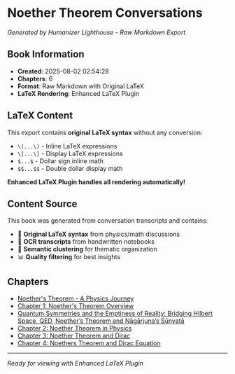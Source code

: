 # Noether Theorem Conversations

*Generated by Humanizer Lighthouse - Raw Markdown Export*

## Book Information

- **Created**: 2025-08-02 02:54:28
- **Chapters**: 6
- **Format**: Raw Markdown with Original LaTeX
- **LaTeX Rendering**: Enhanced LaTeX Plugin

## LaTeX Content

This export contains **original LaTeX syntax** without any conversion:
- `\(...\)` - Inline LaTeX expressions
- `\[...\]` - Display LaTeX expressions  
- `$...$` - Dollar sign inline math
- `$$...$$` - Double dollar display math

**Enhanced LaTeX Plugin handles all rendering automatically!**

## Content Source

This book was generated from conversation transcripts and contains:
- 📝 **Original LaTeX syntax** from physics/math discussions
- 🧠 **OCR transcripts** from handwritten notebooks
- 🎯 **Semantic clustering** for thematic organization
- 📊 **Quality filtering** for best insights

## Chapters

- [Noether's Theorem - A Physics Journey](./01_Noether's_Theorem_-_A_Physics_Journey.md)
- [Chapter 1: Noether's Theorem Overview](./02_Chapter_1__Noether's_Theorem_Overview.md)
- [Quantum Symmetries and the Emptiness of Reality: Bridging Hilbert Space, QED, Noether’s Theorem and Nāgārjuna’s Śūnyatā](./03_Quantum_Symmetries_and_the_Emptiness_of_Reality__Bridging_Hilbert_Space,_QED,_Noether’s_Theorem_and_.md)
- [Chapter 2: Noether Theorem in Physics](./04_Chapter_2__Noether_Theorem_in_Physics.md)
- [Chapter 3: Noether Theorem and Dirac](./05_Chapter_3__Noether_Theorem_and_Dirac.md)
- [Chapter 4: Noethers Theorem and Dirac Equation](./06_Chapter_4__Noethers_Theorem_and_Dirac_Equation.md)

---
*Ready for viewing with Enhanced LaTeX Plugin*